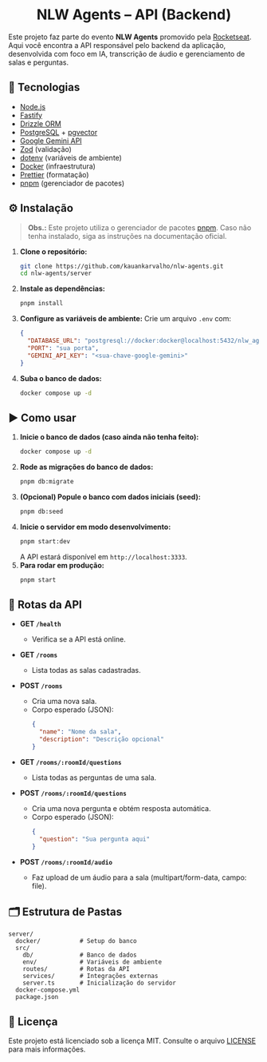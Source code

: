 <h1 align="center">NLW Agents – API (Backend)</h1>

Este projeto faz parte do evento **NLW Agents** promovido pela [Rocketseat](https://www.rocketseat.com.br/). Aqui você encontra a API responsável pelo backend da aplicação, desenvolvida com foco em IA, transcrição de áudio e gerenciamento de salas e perguntas.

## 🚀 Tecnologias

- [Node.js](https://nodejs.org/)
- [Fastify](https://fastify.dev/)
- [Drizzle ORM](https://orm.drizzle.team/)
- [PostgreSQL](https://www.postgresql.org/) + [pgvector](https://github.com/pgvector/pgvector)
- [Google Gemini API](https://ai.google.dev/)
- [Zod](https://zod.dev/) (validação)
- [dotenv](https://github.com/motdotla/dotenv) (variáveis de ambiente)
- [Docker](https://www.docker.com/) (infraestrutura)
- [Prettier](https://prettier.io/) (formatação)
- [pnpm](https://pnpm.io/) (gerenciador de pacotes)

## ⚙️ Instalação

> **Obs.:** Este projeto utiliza o gerenciador de pacotes [pnpm](https://pnpm.io/). Caso não tenha instalado, siga as instruções na documentação oficial.

1. **Clone o repositório:**
   ```bash
   git clone https://github.com/kauankarvalho/nlw-agents.git
   cd nlw-agents/server
   ```
2. **Instale as dependências:**
   ```bash
   pnpm install
   ```
3. **Configure as variáveis de ambiente:**
   Crie um arquivo `.env` com:
   ```json
   {
     "DATABASE_URL": "postgresql://docker:docker@localhost:5432/nlw_agents_server_db",
     "PORT": "sua porta",
     "GEMINI_API_KEY": "<sua-chave-google-gemini>"
   }
   ```
4. **Suba o banco de dados:**
   ```bash
   docker compose up -d
   ```

## ▶️ Como usar

1. **Inicie o banco de dados (caso ainda não tenha feito):**
   ```bash
   docker compose up -d
   ```
2. **Rode as migrações do banco de dados:**
   ```bash
   pnpm db:migrate
   ```
3. **(Opcional) Popule o banco com dados iniciais (seed):**
   ```bash
   pnpm db:seed
   ```
4. **Inicie o servidor em modo desenvolvimento:**
   ```bash
   pnpm start:dev
   ```
   A API estará disponível em `http://localhost:3333`.
5. **Para rodar em produção:**
   ```bash
   pnpm start
   ```

## 🔗 Rotas da API

- **GET `/health`**
  - Verifica se a API está online.

- **GET `/rooms`**
  - Lista todas as salas cadastradas.

- **POST `/rooms`**
  - Cria uma nova sala.
  - Corpo esperado (JSON):
    ```json
    {
      "name": "Nome da sala",
      "description": "Descrição opcional"
    }
    ```

- **GET `/rooms/:roomId/questions`**
  - Lista todas as perguntas de uma sala.

- **POST `/rooms/:roomId/questions`**
  - Cria uma nova pergunta e obtém resposta automática.
  - Corpo esperado (JSON):
    ```json
    {
      "question": "Sua pergunta aqui"
    }
    ```

- **POST `/rooms/:roomId/audio`**
  - Faz upload de um áudio para a sala (multipart/form-data, campo: file).

## 🗂️ Estrutura de Pastas

```
server/
  docker/           # Setup do banco
  src/
    db/             # Banco de dados
    env/            # Variáveis de ambiente
    routes/         # Rotas da API
    services/       # Integrações externas
    server.ts       # Inicialização do servidor
  docker-compose.yml
  package.json
```

## 📄 Licença

Este projeto está licenciado sob a licença MIT. Consulte o arquivo [LICENSE](../LICENSE) para mais informações.
